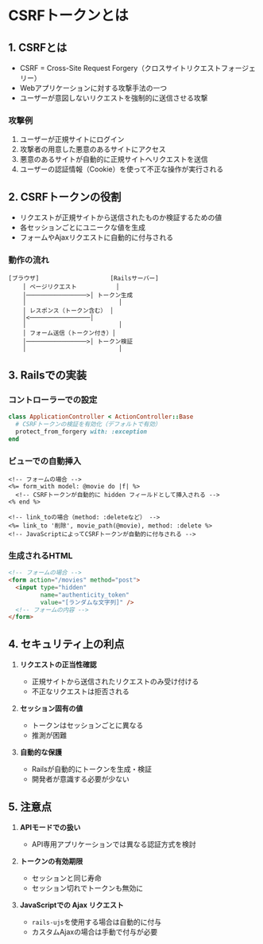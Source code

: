 # **CSRFトークンとは**

## **1. CSRFとは**
- CSRF = Cross-Site Request Forgery（クロスサイトリクエストフォージェリー）
- Webアプリケーションに対する攻撃手法の一つ
- ユーザーが意図しないリクエストを強制的に送信させる攻撃

### 攻撃例
1. ユーザーが正規サイトにログイン
2. 攻撃者の用意した悪意のあるサイトにアクセス
3. 悪意のあるサイトが自動的に正規サイトへリクエストを送信
4. ユーザーの認証情報（Cookie）を使って不正な操作が実行される

## **2. CSRFトークンの役割**
- リクエストが正規サイトから送信されたものか検証するための値
- 各セッションごとにユニークな値を生成
- フォームやAjaxリクエストに自動的に付与される

### 動作の流れ
```
[ブラウザ]                    [Railsサーバー]
    │ ページリクエスト           │
    │─────────────────>│ トークン生成
    │                          │
    │ レスポンス（トークン含む） │
    │<─────────────────│
    │                          │
    │ フォーム送信（トークン付き）│
    │─────────────────>│ トークン検証
    │                          │
```

## **3. Railsでの実装**

### コントローラーでの設定
```ruby
class ApplicationController < ActionController::Base
  # CSRFトークンの検証を有効化（デフォルトで有効）
  protect_from_forgery with: :exception
end
```

### ビューでの自動挿入
```erb
<!-- フォームの場合 -->
<%= form_with model: @movie do |f| %>
  <!-- CSRFトークンが自動的に hidden フィールドとして挿入される -->
<% end %>

<!-- link_toの場合（method: :deleteなど） -->
<%= link_to '削除', movie_path(@movie), method: :delete %>
<!-- JavaScriptによってCSRFトークンが自動的に付与される -->
```

### 生成されるHTML
```html
<!-- フォームの場合 -->
<form action="/movies" method="post">
  <input type="hidden" 
         name="authenticity_token" 
         value="[ランダムな文字列]" />
  <!-- フォームの内容 -->
</form>
```

## **4. セキュリティ上の利点**

1. **リクエストの正当性確認**
   - 正規サイトから送信されたリクエストのみ受け付ける
   - 不正なリクエストは拒否される

2. **セッション固有の値**
   - トークンはセッションごとに異なる
   - 推測が困難

3. **自動的な保護**
   - Railsが自動的にトークンを生成・検証
   - 開発者が意識する必要が少ない

## **5. 注意点**

1. **APIモードでの扱い**
   - API専用アプリケーションでは異なる認証方式を検討

2. **トークンの有効期限**
   - セッションと同じ寿命
   - セッション切れでトークンも無効に

3. **JavaScriptでの Ajax リクエスト**
   - `rails-ujs`を使用する場合は自動的に付与
   - カスタムAjaxの場合は手動で付与が必要
